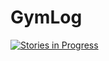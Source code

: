 # GymLog
[![Stories in Progress](https://badge.waffle.io/panwrona/GymLog.svg?label=%3Ain%20progress&title=In%20Progress)](http://waffle.io/panwrona/GymLog)
